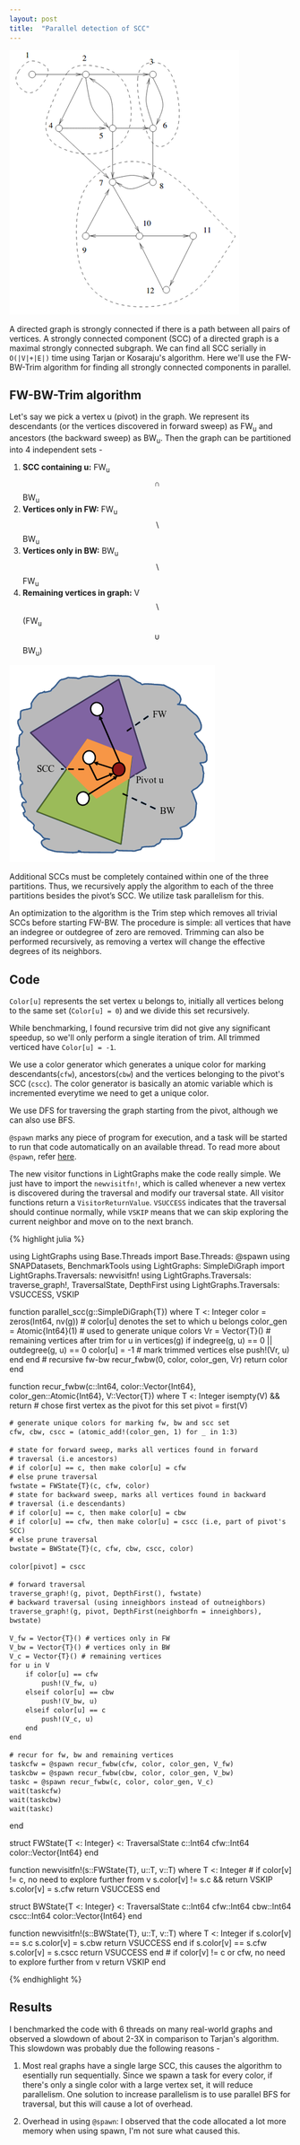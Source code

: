 ```yaml
---
layout: post
title:  "Parallel detection of SCC"
---
```

<img src="../assets/scc1.png">

A directed graph is strongly connected if there is a path between all pairs of vertices. A strongly connected component (SCC) of a directed graph is a maximal strongly connected subgraph.
We can find all SCC serially in `O(|V|+|E|)` time using Tarjan or Kosaraju's algorithm. Here we'll use the FW-BW-Trim algorithm for finding all strongly connected components in parallel.

## FW-BW-Trim algorithm
Let's say we pick a vertex u (pivot) in the graph. We represent its descendants (or the vertices discovered in forward sweep) as FW<sub>u</sub> and ancestors (the backward sweep) as BW<sub>u</sub>. Then the graph can be partitioned into 4 independent sets -
1. **SCC containing u:** FW<sub>u</sub> $$ ∩ $$ BW<sub>u</sub>
2. **Vertices only in FW:** FW<sub>u</sub> $$ \backslash $$ BW<sub>u</sub>
3. **Vertices only in BW:** BW<sub>u</sub> $$ \backslash $$ FW<sub>u</sub>
4. **Remaining vertices in graph:** V $$ \backslash $$ (FW<sub>u</sub> $$ ∪ $$ BW<sub>u</sub>)
<img src="../assets/fwbw.png">

Additional SCCs must be completely contained within one of the three partitions. Thus, we recursively apply the algorithm to each of the three partitions besides the pivot’s SCC.
We utilize task parallelism for this.

An optimization to the algorithm is the Trim step which removes all trivial SCCs before starting FW-BW. The procedure is simple: all vertices that have an indegree or outdegree of zero are removed. Trimming can also be performed recursively, as removing a vertex will change the effective degrees of its neighbors.

## Code
`Color[u]` represents the set vertex u belongs to, initially all vertices belong to the same set (`Color[u] = 0`) and we divide this set recursively.

While benchmarking, I found recursive trim did not give any significant speedup, so we'll only perform a single iteration of trim. All trimmed verticed have `Color[u] = -1`.

We use a color generator which generates a unique color for marking descendants(`cfw`), ancestors(`cbw`) and the vertices belonging to the pivot's SCC (`cscc`). The color generator is basically an atomic variable which is incremented everytime we need to get a unique color.

We use DFS for traversing the graph starting from the pivot, although we can also use BFS.

`@spawn` marks any piece of program for execution, and a task will be started to run that code automatically on an available thread. To read more about `@spawn`, refer [here][juliablog].

The new visitor functions in LightGraphs make the code really simple. We just have to import the `newvisitfn!`, which is called whenever a new vertex is discovered during the traversal and modify our traversal state. All visitor functions return a `VisitorReturnValue`. `VSUCCESS` indicates that the traversal should continue normally, while `VSKIP` means that we can skip exploring the current neighbor and move on to the next branch.

{% highlight julia %}

using LightGraphs
using Base.Threads
import Base.Threads: @spawn
using SNAPDatasets, BenchmarkTools
using LightGraphs: SimpleDiGraph
import LightGraphs.Traversals: newvisitfn!
using LightGraphs.Traversals: traverse_graph!, TraversalState, DepthFirst
using LightGraphs.Traversals: VSUCCESS, VSKIP

function parallel_scc(g::SimpleDiGraph{T}) where T <: Integer
    color = zeros(Int64, nv(g)) # color[u] denotes the set to which u belongs
    color_gen = Atomic{Int64}(1) # used to generate unique colors
    Vr = Vector{T}() # remaining vertices after trim
    for u in vertices(g)
        if indegree(g, u) == 0 || outdegree(g, u) == 0
            color[u] = -1 # mark trimmed vertices
        else
            push!(Vr, u)
        end
    end
    # recursive fw-bw
    recur_fwbw(0, color, color_gen, Vr)
    return color
end

function recur_fwbw(c::Int64, color::Vector{Int64},
                     color_gen::Atomic{Int64}, V::Vector{T}) where T <: Integer
    isempty(V) && return
    # chose first vertex as the pivot for this set
    pivot = first(V)

    # generate unique colors for marking fw, bw and scc set
    cfw, cbw, cscc = (atomic_add!(color_gen, 1) for _ in 1:3)

    # state for forward sweep, marks all vertices found in forward
    # traversal (i.e ancestors)
    # if color[u] == c, then make color[u] = cfw
    # else prune traversal
    fwstate = FWState{T}(c, cfw, color)
    # state for backward sweep, marks all vertices found in backward
    # traversal (i.e descendants)
    # if color[u] == c, then make color[u] = cbw
    # if color[u] == cfw, then make color[u] = cscc (i.e, part of pivot's SCC)
    # else prune traversal
    bwstate = BWState{T}(c, cfw, cbw, cscc, color)

    color[pivot] = cscc

    # forward traversal
    traverse_graph!(g, pivot, DepthFirst(), fwstate)
    # backward traversal (using inneighbors instead of outneighbors)
    traverse_graph!(g, pivot, DepthFirst(neighborfn = inneighbors), bwstate)

    V_fw = Vector{T}() # vertices only in FW
    V_bw = Vector{T}() # vertices only in BW
    V_c = Vector{T}() # remaining vertices
    for u in V
        if color[u] == cfw
            push!(V_fw, u)
        elseif color[u] == cbw
            push!(V_bw, u)
        elseif color[u] == c
            push!(V_c, u)
        end
    end

    # recur for fw, bw and remaining vertices
    taskcfw = @spawn recur_fwbw(cfw, color, color_gen, V_fw)
    taskcbw = @spawn recur_fwbw(cbw, color, color_gen, V_bw)
    taskc = @spawn recur_fwbw(c, color, color_gen, V_c)
    wait(taskcfw)
    wait(taskcbw)
    wait(taskc)
end

struct FWState{T <: Integer} <: TraversalState
    c::Int64
    cfw::Int64
    color::Vector{Int64}
end

function newvisitfn!(s::FWState{T}, u::T, v::T) where T <: Integer
    # if color[v] != c, no need to explore further from v
    s.color[v] != s.c && return VSKIP
    s.color[v] = s.cfw
    return VSUCCESS
end

struct BWState{T <: Integer} <: TraversalState
    c::Int64
    cfw::Int64
    cbw::Int64
    cscc::Int64
    color::Vector{Int64}
end

function newvisitfn!(s::BWState{T}, u::T, v::T) where T <: Integer
    if s.color[v] == s.c
        s.color[v] = s.cbw
        return VSUCCESS
    end
    if s.color[v] == s.cfw
        s.color[v] = s.cscc
        return VSUCCESS
    end
    # if color[v] != c or cfw, no need to explore further from v
    return VSKIP
end

{% endhighlight %}

## Results
I benchmarked the code with 6 threads on many real-world graphs and observed a slowdown of about 2-3X in comparison to Tarjan's algorithm. This slowdown was probably due the following reasons -
1. Most real graphs have a single large SCC, this causes the algorithm to esentially run sequentially. Since we spawn a task for every color, if there's only a single color with a large vertex set, it will reduce parallelism. One solution to increase parallelism is to use parallel BFS for traversal, but this will cause a lot of overhead.

2. Overhead in using `@spawn`: I observed that the code allocated a lot more memory when using spawn, I'm not sure what caused this.

[juliablog]:https://julialang.org/blog/2019/07/multithreading/
